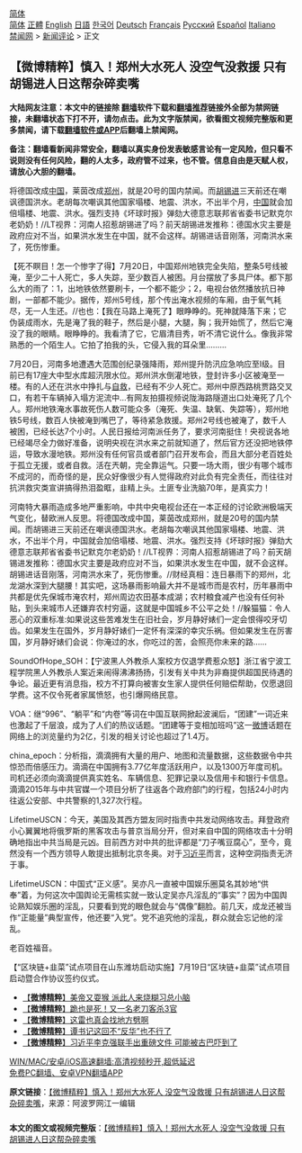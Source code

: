  <!-- 面包屑导航 --> <div class="breadcrumb"><!-- GTranslate: https://gtranslate.io/ -->  <div class="switcher notranslate">  <div class="selected">  <a href="#" onclick="return false;"> 简体</a>  </div>  <div class="option">  <a href="https://www.bannedbook.org" onclick="doGTranslate('zh-CN|zh-CN');jQuery('div.switcher div.selected a').html(jQuery(this).html());return false;" title="简体中文" class="nturl selected"> 简体</a>  <a href="https://www.bannedbook.org/zh-tw/" onclick="doGTranslate('zh-CN|zh-TW');jQuery('div.switcher div.selected a').html(jQuery(this).html());return false;" title="繁體中文" class="nturl"> 正體</a>  <a href="https://www.bannedbook.org/en/" onclick="doGTranslate('zh-CN|en');jQuery('div.switcher div.selected a').html(jQuery(this).html());return false;" title="English" class="nturl"> English</a>  <a href="https://www.bannedbook.org/ja/" onclick="doGTranslate('zh-CN|ja');jQuery('div.switcher div.selected a').html(jQuery(this).html());return false;" title="日本語" class="nturl"> 日語</a>  <a href="https://www.bannedbook.org/ko/" onclick="doGTranslate('zh-CN|ko');jQuery('div.switcher div.selected a').html(jQuery(this).html());return false;" title="한국어" class="nturl"> 한국어</a>  <a href="https://www.bannedbook.org/de/" onclick="doGTranslate('zh-CN|de');jQuery('div.switcher div.selected a').html(jQuery(this).html());return false;" title="Deutsch" class="nturl"> Deutsch</a>  <a href="https://www.bannedbook.org/fr/" onclick="doGTranslate('zh-CN|fr');jQuery('div.switcher div.selected a').html(jQuery(this).html());return false;" title="Français" class="nturl"> Français</a>  <a href="https://www.bannedbook.org/ru/" onclick="doGTranslate('zh-CN|ru');jQuery('div.switcher div.selected a').html(jQuery(this).html());return false;" title="Русский" class="nturl"> Русский</a>  <a href="https://www.bannedbook.org/es/" onclick="doGTranslate('zh-CN|es');jQuery('div.switcher div.selected a').html(jQuery(this).html());return false;" title="Español" class="nturl"> Español</a>  <a href="https://www.bannedbook.org/it/" onclick="doGTranslate('zh-CN|it');jQuery('div.switcher div.selected a').html(jQuery(this).html());return false;" title="Italiano" class="nturl"> Italiano</a>  </div>  </div>      <div class='breadcrumb-sub'><!-- Breadcrumb NavXT 6.3.0 --> <a href="https://www.bannedbook.org/" class="home">禁闻网</a> &gt; <a href="https://www.bannedbook.org/bnews/comments/" class="category">新闻评论</a> &gt; 正文</div></div><h2>【微博精粹】慎入！郑州大水死人 没空气没救援 只有胡锡进人日这帮杂碎卖嘴</h2> <p class="notice"><b>大陆网友注意：本文中的链接除 <a href="https://github.com/bannedbook/fanqiang" >翻墙</a>软件下载和<a href="https://github.com/killgcd/justmysocks/blob/master/README.md">翻墙推荐</a>链接外全部为禁网链接，未翻墙状态下打不开，请勿点击。此为文字版禁闻，欲看图文视频完整版和更多禁闻，请下载<a href="https://github.com/bannedbook/fanqiang">翻墙软件或APP</a>后翻墙上禁闻网。</p><p>备注：翻墙看新闻非常安全，翻墙以真实身份发表敏感言论有一定风险，但只看不说则没有任何风险，翻的人太多，政府管不过来，也不管。信息自由是天赋人权，请放心大胆的翻墙。</b></p>  <div class="entry"> <p id="summary">将德国改成<span class='wp_keywordlink_affiliate'><a href="https://www.bannedbook.org/" title="中国" target="_blank">中国</a></span>，莱茵改成<a href="https://www.bannedbook.org/bnews/tag/%e9%83%91%e5%b7%9e/" class="st_tag internal_tag" rel="tag" title="标签 郑州 下的日志">郑州</a>，就是20号的国内禁闻。而<a href="https://www.bannedbook.org/bnews/tag/%e8%83%a1%e9%94%a1%e8%bf%9b/" class="st_tag internal_tag" rel="tag" title="标签 胡锡进 下的日志">胡锡进</a>三天前还在嘲讽德国洪水。老胡每次嘲讽其他国家塌楼、地震、洪水，不出半个月，<a href="https://www.bannedbook.org/bnews/tag/%E4%B8%AD%E5%9B%BD/" class="st_tag internal_tag" rel="tag" title="标签 中国 下的日志">中国</a>就会加倍塌楼、地震、洪水。强烈支持《坏球时报》弹劾大德意志联邦省省委书记默克尔老奶奶！//LT视界：河南人招惹胡锡进了吗？前天胡锡进发推称：德国水灾主要是政府应对不当，如果洪水发生在中国，就不会这样。胡锡进话音刚落，河南洪水来了，死伤惨重。</p> <p id="conimg">【死不瞑目！怎一个惨字了得】7月20日，中国郑州地铁完全失陷，整条5号线被淹，至少二十人死亡，多人失踪，至少数百人被困。月台摆放了多具尸体。都下那么大的雨了：1，出地铁依然要刷卡，一个都不能少；2，电视台依然播放抗日神剧，一部都不能少。据传，郑州5号线，那个传出淹水视频的车厢，由于氧气耗尽，无一人生还。//也也：【我在马路上淹死了】眼睁睁的。死神就降落下来；它伪装成雨水，先是淹了我的鞋子，然后是小腿，大腿，胸；我开始慌了，然后它淹没了我的眼睛。眼睁睁的。我看清了它，它眉清目秀，听不清它说什么。像我非常熟悉的一个陌生人。它拍了拍我的头，它侵入我的耳朵里………</p> <p>7月20日，河南多地遭遇大范围创纪录强降雨，郑州提升防汛应急响应至I级。目前已有17座大中型水库超汛限水位。郑州洪水倒灌地铁，登封许多小区被淹至一楼。有的人还在洪水中挣扎与<span class='wp_keywordlink'><a href="https://www.bannedbook.org/forum5/topic42.html" title="萨斯、诚信与自救" target="_blank">自救</a></span>，已经有不少人死亡。郑州中原西路桃贾路交叉口，有若干车辆掉入塌方泥流中…有网友拍摄视频说陇海路隧道出口处淹死了几个人。郑州地铁淹水事故死伤人数可能众多（淹死、失温、缺氧、失踪等），郑州地铁5号线，数百人快被淹到嘴巴了，等待紧急救援。郑州2号线也被淹了，数千人被困，已经长达7个小时。人民日报给河南派任务了，要求河南挺住！央视说各地已经竭尽全力做好准备，说明央视在洪水来之前就知道了，然后官方还没把地铁停运，导致水漫地铁。郑州没有任何官员或者部门召开发布会，而且大部分老百姓处于孤立无援，或者自救。活在兲朝，完全靠运气。只要一场大雨，很少有哪个城市不成河的，而奇怪的是，民众好像很少有人觉得政府对此负有完全责任，而往往对抗洪救灾类宣讲搞得热泪盈眶，韭精上头。土匪专业洗脑70年，是真实力！</p>  <p>河南特大暴雨造成多地严重影响，中共中央电视台还在一本正经的讨论欧洲极端天气变化，替欧洲人反思。将德国改成中国，莱茵改成郑州，就是20号的国内禁闻。而胡锡进三天前还在嘲讽德国洪水。老胡每次嘲讽其他国家塌楼、地震、洪水，不出半个月，中国就会加倍塌楼、地震、洪水。强烈支持《坏球时报》弹劾大德意志联邦省省委书记默克尔老奶奶！//LT视界：河南人招惹胡锡进了吗？前天胡锡进发推称：德国水灾主要是政府应对不当，如果洪水发生在中国，就不会这样。胡锡进话音刚落，河南洪水来了，死伤惨重。//财经真相：连日暴雨下的郑州，北龙湖水深到大腿腰！其实吧，这场暴雨影响最大并不是城市而是农村，历年暴雨中共都是优先保城市淹农村，郑州周边农田基本成湖；农村粮食减产也没有任何补贴，到头来城市人还嫌弃农村穷逼，这就是中国城乡不公平之处！//躲猫猫：令人恶心的双重标准:如果说这些苦难发生在旧社会，岁月静好婊们一定会恨得咬牙切齿。如果发生在国外，岁月静好婊们一定怀有深深的幸灾乐祸。但如果发生在厉害国，岁月静好婊们会说：你淹过的水，你吃过的苦，会照亮你未来的路……</p> <p>SoundOfHope_SOH：【宁波黑人外教杀人案校方仅退学费惹众怒】浙江省宁波工程学院黑人外教杀人案近来闹得沸沸扬扬，引发有关中共为非裔提供超国民待遇的争论。最近更有消息指，校方不打算向被害女生家人提供任何赔偿帮助，仅愿退回学费。这不仅令死者家属愤怒，也引爆网络民意。</p> <p>VOA：继“996”、“躺平”和“内卷”等词在中国互联网掀起波澜后，“团建”一词近来也激起了千层浪，成为了人们的热议话题。“团建等于变相加班吗”这一<a href="https://www.bannedbook.org/bnews/tag/%e5%be%ae%e5%8d%9a/" class="st_tag internal_tag" rel="tag" title="标签 微博 下的日志">微博</a>话题在网络上的浏览量约为2亿，引发的相关讨论也超过了1.4万。</p>  <p>china_epoch：分析指，滴滴拥有大量的用户、地图和流量数据，这些数据令中共惊恐而倍感压力。滴滴在中国拥有3.77亿年度活跃用户，以及1300万年度司机。司机还必须向滴滴提供真实姓名、车辆信息、犯罪记录以及信用卡和银行卡信息。滴滴2015年与中共官媒一个项目分析了往返各个政府部门的行程，包括24小时内往返公安部、中共警察的1,327次行程。</p> <p>LifetimeUSCN：今天，美国及其西方盟友同时指责中共发动网络攻击。拜登政府小心翼翼地将俄罗斯的黑客攻击与普京当局分开，但对来自中国的网络攻击十分明确地指出中共当局是元凶。目前西方对中共的批评都是“刀子嘴豆腐心”，至今，竟然没有一个西方领导人敢提出抵制北京冬奥。对于<a href="https://www.bannedbook.org/bnews/tag/%e4%b9%a0%e8%bf%91%e5%b9%b3/" class="st_tag internal_tag" rel="tag" title="标签 习近平 下的日志">习近平</a>而言，这种空洞指责无济于事。</p> <p>LifetimeUSCN：中国式“正义感”。吴亦凡一直被中国娱乐圈莫名其妙地“供奉”着，为何这次中国舆论无需核实就一致认定吴亦凡淫乱的“事实”？因为中国舆论熟知娱乐圈的淫乱，只要看到党的眼色就会与“偶像”翻脸。前几天，成龙还被当作“正能量”典型宣传，他还要“入党”。党不追究他的淫乱，群众就会忘记他的淫乱。</p>  <p>老百姓福音。</p> <p>【“区块链+韭菜”试点项目在山东潍坊启动实施】7月19日“区块链+韭菜”试点项目启动暨合作协议签约仪式。</p> <ul class='op-related-articles' title='相关阅读'> <li><a href='https://www.bannedbook.org/bnews/comments/20210720/1590547.html' target='_blank'>【<b>微博精粹</b>】美帝又耍猴 派此人来烧糊习总小脑</a></li> <li><a href='https://www.bannedbook.org/bnews/comments/20210719/1589903.html' target='_blank'>【<b>微博精粹</b>】跪也是死！又一名老刀客杀3官</a></li> <li><a href='https://www.bannedbook.org/bnews/comments/20210718/1589406.html' target='_blank'>【<b>微博精粹</b>】这雷也真会找地方劈啊</a></li> <li><a href='https://www.bannedbook.org/bnews/comments/20210717/1588887.html' target='_blank'>【<b>微博精粹</b>】谭书记这回不“反华”也不行了</a></li> <li><a href='https://www.bannedbook.org/bnews/comments/20210714/1586775.html' target='_blank'>【<b>微博精粹</b>】习近平李克强联手出重磅文件 可能被古巴吓到了</a></li> </ul> <p class="texttj"> <a href="https://github.com/bannedbook/fanqiang/wiki/V2ray%E6%9C%BA%E5%9C%BA" target="_blank">WIN/MAC/安卓/iOS高速翻墙:高清视频秒开,超低延迟</a><br/> <a href="https://github.com/bannedbook/fanqiang/wiki/%E7%A6%81%E9%97%BB%E7%BD%91%E5%AE%89%E5%8D%93%E7%BF%BB%E5%A2%99%E6%96%B0%E9%97%BBAPP" target="_blank">免费PC翻墙、安卓VPN翻墙APP</a></p> <p> <b>原文链接</b>：<a class="src_link" href="https://www.aboluowang.com/2021/0721/1622027.html" target="_blank">【微博精粹】慎入！郑州大水死人 没空气没救援 只有胡锡进人日这帮杂碎卖嘴</a>，来源：阿波罗网江一编辑 </p><a name='sharetosocial'></a>  <div style="margin-bottom:5px;padding-bottom:5px;clear:both"> <div id="archive-pix-1" class="banner-ads"> <!-- AuctionX Display platform tag START --> <div id="26318x728x90x621x_ADSLOT2" clicktrack="%%CLICK_URL_ESC%%"></div> <!-- AuctionX Display platform tag END --> </div> <div id="archive-pix-2" class="banner-ads"> <!-- AuctionX Display platform tag START --> <div id="26315x300x250x621x_ADSLOT2" clicktrack="%%CLICK_URL_ESC%%"></div> <!-- AuctionX Display platform tag END --> </div> </div>  <div id="archive-pix-1" class="banner-ads"> <!-- AuctionX Display platform tag START --> <div id="26318x728x90x621x_ADSLOT3" clicktrack="%%CLICK_URL_ESC%%"></div> <!-- AuctionX Display platform tag END --> </div> <div><b>本文的图文或视频完整版</b>：<a href='https://www.bannedbook.org/bnews/comments/20210721/1591203.html'>【微博精粹】慎入！郑州大水死人 没空气没救援 只有胡锡进人日这帮杂碎卖嘴</a></div>  </div><!--END ENTRY--> 